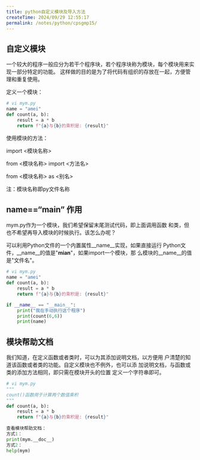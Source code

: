 ```yaml
---
title: python自定义模块及导入方法
createTime: 2024/09/29 12:55:17
permalink: /notes/python/cpsgmp15/
---
```

## 自定义模块



一个较大的程序一般应分为若干个程序块，若个程序块称为模块，每个模块用来实现一部分特定的功能。 这样做的目的是为了将代码有组织的存放在一起，方便管理和重复使用。



定义一个模块：

```python
# vi mym.py 
name = "amei" 
def count(a, b): 
    result = a * b 
    return f"{a}与{b}的乘积是: {result}"
```



使用模块的方法： 

import <模块名称> 

from <模块名称> import <方法名> 

from <模块名称> as <别名>



注：模块名称即py文件名称



## __name__==“__main__” 作用



mym.py作为一个模块，我们希望保留末尾测试代码，即上面调用函数 和类，但也不希望再导入模块的时候执行。该怎么办呢？ 

可以利用Python文件的一个内置属性__name__实现，如果直接运行 Python文件，__name__的值是"__mian__"，如果import一个模块，那 么模块的__name__的值是"文件名"。



```python
# vi mym.py
name = "amei"
def count(a, b):
    result = a * b
    return f"{a}与{b}的乘积是: {result}"

if __name__ == "__main__":
    print("我在手动执行这个程序")
    print(count(6,6))
    print(name)        
```



## 模块帮助文档



我们知道，在定义函数或者类时，可以为其添加说明文档，以方便用 户清楚的知道该函数或者类的功能。自定义模块也不例外，也可以添 加说明文档，与函数或类的添加方法相同，即只需在模块开头的位置 定义一个字符串即可。



```python
# vi mym.py 
""" 
count()函数用于计算两个数值乘积
"""
def count(a, b):
    result = a * b
    return f"{a}与{b}的乘积是: {result}"
    
查看模块帮助文档：
方式1：
print(mym.__doc__)
方式2：
help(mym)    
```







